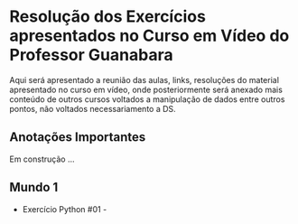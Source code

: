 # Resolução dos Exercícios apresentados no Curso em Vídeo do Professor Guanabara

Aqui será apresentado a reunião das aulas, links, resoluções do material apresentado no curso em vídeo, onde posteriormente será anexado mais conteúdo de outros cursos voltados a manipulação de dados entre outros pontos, não voltados necessariamento a DS.

## Anotações Importantes 
Em construção ... 

## Mundo 1 
- Exercício Python #01 - 

